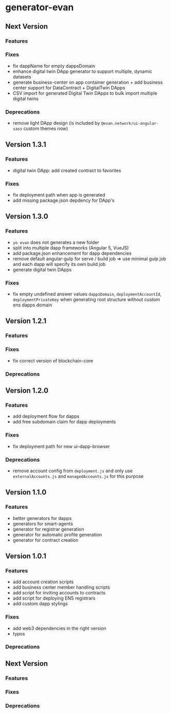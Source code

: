 # generator-evan

## Next Version
### Features
### Fixes
- fix dappName for empty dappsDomain
- enhance digital twin DApp generator to support multiple, dynamic datasets
- generate business-center on app container generation + add business center support for DataContract + DigitalTwin DApps
- CSV import for generated Digital Twin DApps to bulk import multiple digital twins

### Deprecations
- remove light DApp design (is included by `@evan.network/ui-angular-sass` custom themes now)

## Version 1.3.1
### Features
- digital twin DApp: add created contract to favorites 

### Fixes
- fix deployment path when app is generated
- add missing package.json depdency for DApp's

## Version 1.3.0
### Features
- `yo evan` does not generates a new folder
- split into multiple dapp frameworks (Angular 5, VueJS)
- add package.json enhancement for dapp dependencies
- remove default angular-gulp for serve / build job => use minimal gulp job and each dapp will specify its own build job
- generate digital twin DApps

### Fixes
- fix empty undefined answer values `dappsDomain`, `deploymentAccountId`, `deploymentPrivateKey` when generating root structure without custom ens dapps domain

## Version 1.2.1
### Features
### Fixes
- fix correct version of blockchain-core
### Deprecations

## Version 1.2.0
### Features
- add deployment flow for dapps
- add free subdomain claim for dapp deployments
### Fixes
- fix deployment path for new ui-dapp-browser
### Deprecations
- remove account config from `deployment.js` and only use  `externalAccounts.js` and `managedAccounts.js` for this purpose

## Version 1.1.0
### Features
- better generators for dapps
- generators for smart-agents
- generator for registrar generation
- generator for automatic profile generation
- generator for contract creation

## Version 1.0.1
### Features
- add account creation scripts
- add business center member handling scripts
- add script for inviting accounts to contracts
- add script for deploying ENS registrars
- add custom dapp stylings

### Fixes
- add web3 dependencies in the right version 
- typos

### Deprecations

## Next Version
### Features

### Fixes

### Deprecations
